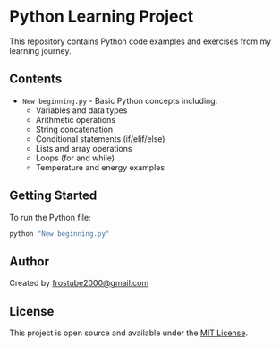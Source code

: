 # Python Learning Project

This repository contains Python code examples and exercises from my learning journey.

## Contents

- `New beginning.py` - Basic Python concepts including:
  - Variables and data types
  - Arithmetic operations
  - String concatenation
  - Conditional statements (if/elif/else)
  - Lists and array operations
  - Loops (for and while)
  - Temperature and energy examples

## Getting Started

To run the Python file:

```bash
python "New beginning.py"
```

## Author

Created by frostube2000@gmail.com

## License

This project is open source and available under the [MIT License](LICENSE). 